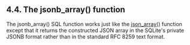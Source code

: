 ## 4\.4\. The jsonb\_array() function


The jsonb\_array() SQL function works just like the [json\_array()](json1.html#jarray)
function except that it returns the constructed JSON array in the
SQLite's private JSONB format rather than in the standard
RFC 8259 text format.




